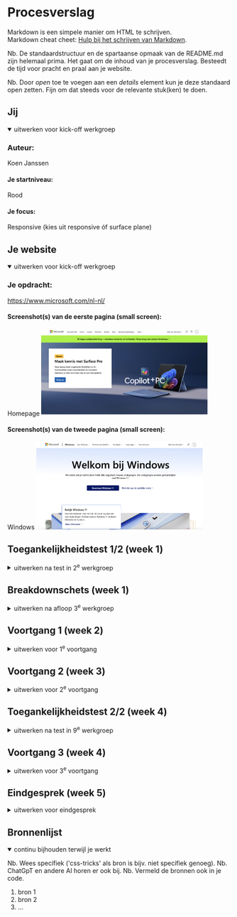 # Procesverslag
Markdown is een simpele manier om HTML te schrijven.  
Markdown cheat cheet: [Hulp bij het schrijven van Markdown](https://github.com/adam-p/markdown-here/wiki/Markdown-Cheatsheet).

Nb. De standaardstructuur en de spartaanse opmaak van de README.md zijn helemaal prima. Het gaat om de inhoud van je procesverslag. Besteedt de tijd voor pracht en praal aan je website.

Nb. Door *open* toe te voegen aan een *details* element kun je deze standaard open zetten. Fijn om dat steeds voor de relevante stuk(ken) te doen.





## Jij

<details open>
  <summary>uitwerken voor kick-off werkgroep</summary>

  ### Auteur:
  Koen Janssen

  #### Je startniveau:
  Rood

  #### Je focus:
  Responsive (kies uit responsive óf surface plane)
  
</details>





## Je website

<details open>
  <summary>uitwerken voor kick-off werkgroep</summary>

  ### Je opdracht:
  https://www.microsoft.com/nl-nl/

  #### Screenshot(s) van de eerste pagina (small screen): 
  Homepage
  <img src="readme-images/homepage.png" width="375px" alt="homepagina">

  #### Screenshot(s) van de tweede pagina (small screen):
  Windows
  <img src="readme-images/windows.png" width="375px" alt="Spacemobile network pagina">
 
</details>



## Toegankelijkheidstest 1/2 (week 1)

<details>
  <summary>uitwerken na test in 2<sup>e</sup> werkgroep</summary>

  ### Bevindingen
  Lijst met je bevindingen die in de test naar voren kwamen:
 - De site heeft meerdere HTML errors
 -Er worden div's gebruikt woord UL zouden moeten zijn
 -De website heeft geen complexe images
 -Banner autoplayed images
 -Geen video's
 -Geen audio
 -Sommige links zijn opgemaakt als button
 -links naar nieuwe tabs zijn hetzelfde opgemaakt als normale links
</details>



## Breakdownschets (week 1)

<details>
  <summary>uitwerken na afloop 3<sup>e</sup> werkgroep</summary>

  ### de hele pagina: 
  <img src="readme-images/Frame1.png" width="375px" alt="breakdown van de hele pagina">

  ### dynamisch deel (bijv menu): 
  <img src="readme-images/Frame2.png" width="375px" alt="breakdown van een dynamisch deel">

  ### wellicht nog een dynamisch deel (bijv filter): 
  <img src="readme-images/dummy-plaatje.jpg" width="375px" alt="breakdown van nog een dynamisch deel">

</details>





## Voortgang 1 (week 2)

<details>
  <summary>uitwerken voor 1<sup>e</sup> voortgang</summary>

  ### Stand van zaken
  hier dit ging goed & dit was lastig (neem ook screenshots op van delen van je website en code)


  ### Agenda voor meeting
  samen met je groepje opstellen

  | student 1      | student 2          | student 3    | student 4        |
  | Lisa           | koen               | ---          | ---              |
  | dit bespreken  | en dit             | en ik dit    | en dan ik dat    |
  | en dat ook nog | dit als er tijd is | nog een punt | dit wil ik zeker |
  | ...            | ...                | ...          | ...              |
-Lisa
Bespreken: Mijn HTML, mijn navigatie en header welke soort foto ik moet gebruiken voor logo.

-Koen
Bespreken: Mijn HTML, mijn navigatie en structuur van CSS

van de rest heb ik niks te horen gekregen

  ### Verslag van meeting
  hier na afloop snel de uitkomsten van de meeting vastleggen

  - punt 1 Ik heb gevraagd hoe ik mijn a tags de volledige breedte van de parent kon geven in het hamburgermenu en dit moest door display block en padding
  - punt 2 verder heb ik niks kunnen vragen naast het fixen van mijn github
  - nog een punt
  - ...

</details>





## Voortgang 2 (week 3)

<details>
  <summary>uitwerken voor 2<sup>e</sup> voortgang</summary>

  ### Stand van zaken
  hier dit ging goed & dit was lastig (neem ook screenshots op van delen van je website en code)
  
  Het maken van het hamburger menu is goed gelukt en ik heb mijn banner cards helemaal werkend gekregen inclusief de carrousel functie met javascript. Ik loop nu een beetje tegen de rest van de cards aan omdat ik dit met grid wou doen.

  ### Agenda voor meeting
  samen met je groepje opstellen

  | student 1      | student 2          | student 3    | student 4        |
  | ---            | ---                | ---          | ---              |
  | dit bespreken  | en dit             | en ik dit    | en dan ik dat    |
  | en dat ook nog | dit als er tijd is | nog een punt | dit wil ik zeker |
  | ...            | ...                | ...          | ...              |
  Vragen over de grid cards en over hoe ik mijn footer goed krijg en html checken


  ### Verslag van meeting
  hier na afloop snel de uitkomsten van de meeting vastleggen

  - punt 1 De cards mogen met een divje en ik hoef geen grid te gebruiken
  - punt 2 het footer probleem is opgelost nadat er verteld was dat a elementen inline zijn en dus automatisch naast elkaar gaan staan.
  - nog een punt voeg een h2 toe bij elke section en maak deze onzichtbaar als het moet maar voor screenreaders is het nodig.
- ...

</details>





## Toegankelijkheidstest 2/2 (week 4)

<details>
  <summary>uitwerken na test in 9<sup>e</sup> werkgroep</summary>

  ### Bevindingen
  Lijst met je bevindingen die in de test naar voren kwamen (geef ook aan wat er verbeterd is):

</details>





## Voortgang 3 (week 4)

<details>
  <summary>uitwerken voor 3<sup>e</sup> voortgang</summary>

  ### Stand van zaken
  hier dit ging goed & dit was lastig (neem ook screenshots op van delen van je website en code)


  ### Agenda voor meeting
  samen met je groepje opstellen

  | student 1      | student 2          | student 3    | student 4        |
  | ---            | ---                | ---          | ---              |
  | dit bespreken  | en dit             | en ik dit    | en dan ik dat    |
  | en dat ook nog | dit als er tijd is | nog een punt | dit wil ik zeker |
  | ...            | ...                | ...          | ...              |


  ### Verslag van meeting
  hier na afloop snel de uitkomsten van de meeting vastleggen

  - punt 1
  - punt 2
  - nog een punt
  - ...

</details>





## Eindgesprek (week 5)

<details>
  <summary>uitwerken voor eindgesprek</summary>

  ### Je uitkomst - karakteristiek screenshots:
  <img src="readme-images/dummy-plaatje.jpg" width="375px" alt="uitomst opdracht 1">


  ### Dit ging goed/Heb ik geleerd: 
  Korte omschrijving met plaatjes

  <img src="readme-images/dummy-plaatje.jpg" width="375px" alt="top">


  ### Dit was lastig/Is niet gelukt:
  Korte omschrijving met plaatjes

  <img src="readme-images/dummy-plaatje.jpg" width="375px" alt="bummer">
</details>





## Bronnenlijst

<details open>
  <summary>continu bijhouden terwijl je werkt</summary>

  Nb. Wees specifiek ('css-tricks' als bron is bijv. niet specifiek genoeg). 
  Nb. ChatGpT en andere AI horen er ook bij.
  Nb. Vermeld de bronnen ook in je code.

  1. bron 1
  2. bron 2
  3. ...

</details>